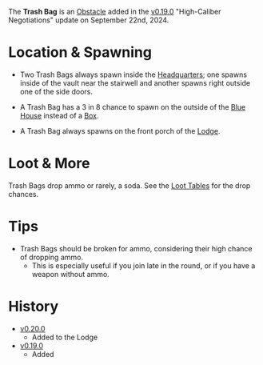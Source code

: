 The **Trash Bag** is an [Obstacle](/obstacles) added in the [v0.19.0](https://github.com/HasangerGames/suroi/releases/tag/v0.19.0) "High-Caliber Negotiations" update on September 22nd, 2024.

# Location & Spawning

- Two Trash Bags always spawn inside the [Headquarters](/buildings/headquarters); one spawns inside of the vault near the stairwell and another spawns right outside one of the side doors.

- A Trash Bag has a 3 in 8 chance to spawn on the outside of the [Blue House](/buildings/blue_house) instead of a [Box](/obstacles/box).

- A Trash Bag always spawns on the front porch of the [Lodge](/buildings/lodge).

# Loot & More

Trash Bags drop ammo or rarely, a soda. See the [Loot Tables](/loot#trash) for the drop chances.

# Tips

- Trash Bags should be broken for ammo, considering their high chance of dropping ammo.
  - This is especially useful if you join late in the round, or if you have a weapon without ammo.

# History

- [v0.20.0](https://github.com/HasangerGames/suroi/releases/tag/v0.20.0)
  - Added to the Lodge
- [v0.19.0](https://github.com/HasangerGames/suroi/releases/tag/v0.19.0)
  - Added
